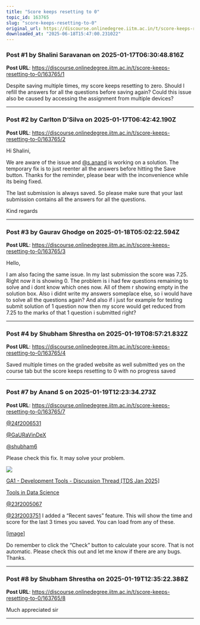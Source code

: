 ```yaml
---
title: "Score keeps resetting to 0"
topic_id: 163765
slug: "score-keeps-resetting-to-0"
original_url: https://discourse.onlinedegree.iitm.ac.in/t/score-keeps-resetting-to-0/163765
downloaded_at: "2025-06-18T15:47:00.231022"
---
```


### Post #1 by Shalini Saravanan on 2025-01-17T06:30:48.816Z
**Post URL**: https://discourse.onlinedegree.iitm.ac.in/t/score-keeps-resetting-to-0/163765/1

Despite saving multiple times, my score keeps resetting to zero. Should I refill the answers for all the questions before saving again? Could this issue also be caused by accessing the assignment from multiple devices?

---

### Post #2 by Carlton D'Silva on 2025-01-17T06:42:42.190Z
**Post URL**: https://discourse.onlinedegree.iitm.ac.in/t/score-keeps-resetting-to-0/163765/2

Hi Shalini,

We are aware of the issue and
[@s.anand](/u/s.anand)
 is working on a solution. The temporary fix is to just reenter all the answers before hitting the Save button. Thanks for the reminder, please bear with the inconvenience while its being fixed.

The last submission is always saved. So please make sure that your last submission contains all the answers for all the questions.

Kind regards

---

### Post #3 by Gaurav Ghodge on 2025-01-18T05:02:22.594Z
**Post URL**: https://discourse.onlinedegree.iitm.ac.in/t/score-keeps-resetting-to-0/163765/3

Hello,

I am also facing the same issue. In my last submission the score was 7.25. Right now it is showing 0. The problem is i had few questions remaining to solve and i dont know which ones now. All of them r showing empty in the solution box. Also i didnt write my answers someplace else, so i would have to solve all the questions again? And also if i just for example for testing submit solution of 1 question now then my score would get reduced from 7.25 to the marks of that 1 question i submitted right?

---

### Post #4 by Shubham Shrestha on 2025-01-19T08:57:21.832Z
**Post URL**: https://discourse.onlinedegree.iitm.ac.in/t/score-keeps-resetting-to-0/163765/4

Saved multiple times on the graded website as well submitted yes on the course tab but the score keeps resetting to 0 with no progress saved

---

### Post #7 by Anand S on 2025-01-19T12:23:34.273Z
**Post URL**: https://discourse.onlinedegree.iitm.ac.in/t/score-keeps-resetting-to-0/163765/7

[@24f2006531](/u/24f2006531)

[@GaURaVinDeX](/u/gauravindex)

[@shubham6](/u/shubham6)

Please check this fix. It may solve your problem.

![](https://dub1.discourse-cdn.com/flex013/user_avatar/discourse.onlinedegree.iitm.ac.in/s.anand/48/15264_2.png)

[GA1 - Development Tools - Discussion Thread [TDS Jan 2025]](https://discourse.onlinedegree.iitm.ac.in/t/ga1-development-tools-discussion-thread-tds-jan-2025/161083/67)

[Tools in Data Science](/c/courses/tds-kb/34)

[@23f2005067](/u/23f2005067)

[@23f2003751](/u/23f2003751)
 I added a “Recent saves” feature.
This will show the time and score for the last 3 times you saved. You can load from any of these.

[[image]](https://europe1.discourse-cdn.com/flex013/uploads/iitm/original/3X/c/e/ce7bbb617fc5997babd5910bd19e8ac3f9c3fe07.png)

Do remember to click the “Check” button to calculate your score. That is not automatic.
Please check this out and let me know if there are any bugs. Thanks.

---

### Post #8 by Shubham Shrestha on 2025-01-19T12:35:22.388Z
**Post URL**: https://discourse.onlinedegree.iitm.ac.in/t/score-keeps-resetting-to-0/163765/8

Much appreciated sir

---
